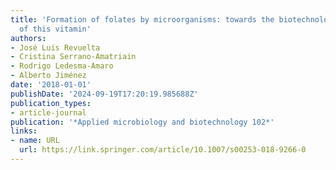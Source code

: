 ```yaml
---
title: 'Formation of folates by microorganisms: towards the biotechnological production
  of this vitamin'
authors:
- José Luis Revuelta
- Cristina Serrano-Amatriain
- Rodrigo Ledesma-Amaro
- Alberto Jiménez
date: '2018-01-01'
publishDate: '2024-09-19T17:20:19.985688Z'
publication_types:
- article-journal
publication: '*Applied microbiology and biotechnology 102*'
links:
- name: URL
  url: https://link.springer.com/article/10.1007/s00253-018-9266-0
---
```

